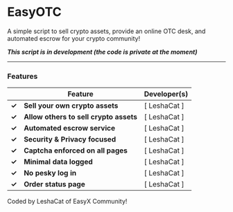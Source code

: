 # EasyOTC

A simple script to sell crypto assets, provide an online OTC desk, and automated escrow for your crypto community!

***This script is in development (the code is private at the moment)***

--------

### Features
|   | Feature | Developer(s) |
| ------------- | ------------- | ------------- |
| **✓** | **Sell your own crypto assets** | [ LeshaCat ] |
| **✓** | **Allow others to sell crypto assets** | [ LeshaCat ] |
| **✓** | **Automated escrow service** | [ LeshaCat ] |
| **✓** | **Security & Privacy focused** | [ LeshaCat ] |
| **✓** | **Captcha enforced on all pages** | [ LeshaCat ] |
| **✓** | **Minimal data logged** | [ LeshaCat ] |
| **✓** | **No pesky log in** | [ LeshaCat ] |
| **✓** | **Order status page** | [ LeshaCat ] |

Coded by LeshaCat of EasyX Community!
